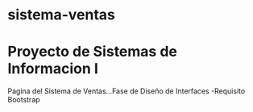 sistema-ventas
==============

Proyecto de Sistemas de Informacion I
==================================================
Pagina del Sistema de Ventas...Fase de Diseño de Interfaces
-Requisito Bootstrap
